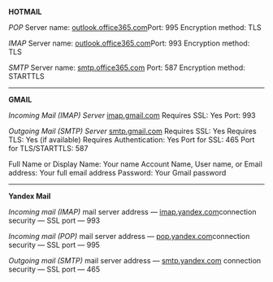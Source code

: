 **HOTMAIL**

*POP*
Server name: [outlook.office365.com](http://outlook.office365.com/)Port: 995
Encryption method: TLS

*IMAP*
Server name: [outlook.office365.com](http://outlook.office365.com/)Port: 993
Encryption method: TLS

*SMTP*
Server name: [smtp.office365.com](http://smtp.office365.com/)
Port: 587
Encryption method: STARTTLS

___

**GMAIL**

*Incoming Mail (IMAP) Server*
[imap.gmail.com](http://imap.gmail.com/)
Requires SSL: Yes
Port: 993

*Outgoing Mail (SMTP) Server*
[smtp.gmail.com](http://smtp.gmail.com/)
Requires SSL: Yes
Requires TLS: Yes (if available)
Requires Authentication: Yes
Port for SSL: 465
Port for TLS/STARTTLS: 587

Full Name or Display Name: Your name
Account Name, User name, or Email address: Your full email address
Password: Your Gmail password

___

**Yandex Mail**

*Incoming mail (IMAP)*
mail server address — [imap.yandex.com](http://imap.yandex.com/)connection security — SSL
port — 993

*Incoming mail (POP)*
mail server address — [pop.yandex.com](http://pop.yandex.com/)connection security — SSL
port — 995

*Outgoing mail (SMTP)*
mail server address — [smtp.yandex.com](http://smtp.yandex.com/)
connection security — SSL
port — 465
